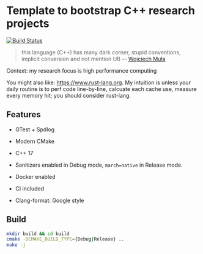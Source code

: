 # Template to bootstrap C++ research projects

[![Build Status](https://dev.azure.com/xha62/xha62/_apis/build/status/HaoPatrick.cpp-bootstrap?branchName=master)](https://dev.azure.com/xha62/xha62/_build/latest?definitionId=2&branchName=master)

> this language (C++) has many dark corner, stupid conventions, implicit conversion and not mention UB
> -- [Wojciech Muła](http://0x80.pl/notesen/2015-05-25-tricky-mistake.html)

Context: my research focus is high performance computing

You might also like: https://www.rust-lang.org. My intuition is unless your daily routine is to perf code line-by-line, calcuate each cache use, measure every memory hit; you should consider rust-lang.

## Features

- GTest + Spdlog

- Modern CMake

- C++ 17

- Sanitizers enabled in Debug mode, `march=native` in Release mode.

- Docker enabled

- CI included

- Clang-format: Google style

## Build

```bash
mkdir build && cd build
cmake -DCMAKE_BUILD_TYPE={Debug|Release} ..
make -j
```
